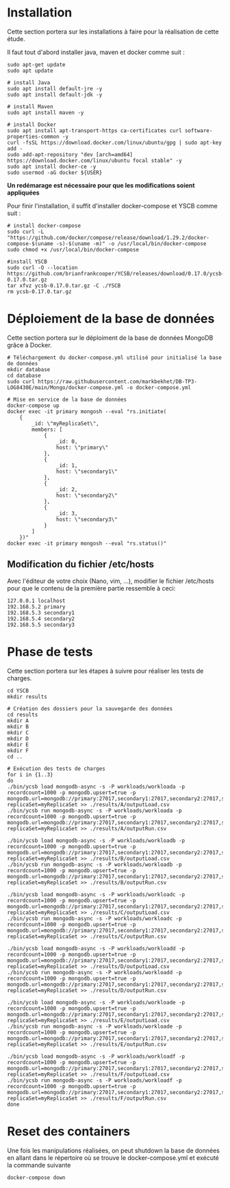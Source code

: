 # Installation
Cette section portera sur les installations à faire pour la réalisation de cette étude.

Il faut tout d'abord installer java, maven et docker comme suit : 
```
sudo apt-get update
sudo apt update 

# install Java
sudo apt install default-jre -y
sudo apt install default-jdk -y

# install Maven
sudo apt install maven -y

# install Docker
sudo apt install apt-transport-https ca-certificates curl software-properties-common -y
curl -fsSL https://download.docker.com/linux/ubuntu/gpg | sudo apt-key add -
sudo add-apt-repository "dev [arch=amd64] https://download.docker.com/linux/ubuntu focal stable" -y
sudo apt install docker-ce -y
sudo usermod -aG docker ${USER}
```
**Un redémarage est nécessaire pour que les modifications soient appliquées**

Pour finir l'installation, il suffit d'installer docker-compose et YSCB comme suit :
```
# install docker-compose
sudo curl -L "https://github.com/docker/compose/release/download/1.29.2/docker-compose-$(uname -s)-$(uname -m)" -o /usr/local/bin/docker-compose
sudo chmod +x /usr/local/bin/docker-compose

#install YSCB
sudo curl -O --location https://github.com/brianfrankcooper/YCSB/releases/download/0.17.0/ycsb-0.17.0.tar.gz
tar xfvz ycsb-0.17.0.tar.gz -C ./YSCB
rm ycsb-0.17.0.tar.gz
```

# Déploiement de la base de données
Cette section portera sur le déploiment de la base de données MongoDB grâce à Docker.

```
# Téléchargement du docker-compose.yml utilisé pour initialisé la base de données
mkdir database
cd database
sudo curl https://raw.githubusercontent.com/markbekhet/DB-TP3-LOG8430E/main/Mongo/docker-compose.yml -o docker-compose.yml

# Mise en service de la base de données
docker-compose up
docker exec -it primary mongosh --eval "rs.initiate(
    {
        _id: \"myReplicaSet\", 
        members: [
            {
                _id: 0, 
                host: \"primary\"
            },
            {
                _id: 1, 
                host: \"secondary1\"
            },
            {
                _id: 2, 
                host: \"secondary2\"
            },
            {
                _id: 3, 
                host: \"secondary3\"
            }
        ]
    })"
docker exec -it primary mongosh --eval "rs.status()"
```

## Modification du fichier /etc/hosts
Avec l'éditeur de votre choix (Nano, vim, ...), modifier le fichier /etc/hosts pour que le contenu de la première partie ressemble à ceci: 
```
127.0.0.1 localhost
192.168.5.2 primary
192.168.5.3 secondary1
192.168.5.4 secondary2
192.168.5.5 secondary3
```


# Phase de tests
Cette section portera sur les étapes à suivre pour réaliser les tests de charges.

```
cd YSCB
mkdir results

# Création des dossiers pour la sauvegarde des données
cd results
mkdir A
mkdir B
mkdir C
mkdir D
mkdir E
mkdir F
cd ..

# Exécution des tests de charges
for i in {1..3}
do
./bin/ycsb load mongodb-async -s -P workloads/workloada -p recordcount=1000 -p mongodb.upsert=true -p mongodb.url=mongodb://primary:27017,secondary1:27017,secondary2:27017,secondary3:27017/?replicaSet=myReplicaSet >> ./results/A/outputLoad.csv
./bin/ycsb run mongodb-async -s -P workloads/workloada -p recordcount=1000 -p mongodb.upsert=true -p mongodb.url=mongodb://primary:27017,secondary1:27017,secondary2:27017,secondary3:27017/?replicaSet=myReplicaSet >> ./results/A/outputRun.csv

./bin/ycsb load mongodb-async -s -P workloads/workloadb -p recordcount=1000 -p mongodb.upsert=true -p mongodb.url=mongodb://primary:27017,secondary1:27017,secondary2:27017,secondary3:27017/?replicaSet=myReplicaSet >> ./results/B/outputLoad.csv
./bin/ycsb run mongodb-async -s -P workloads/workloadb -p recordcount=1000 -p mongodb.upsert=true -p mongodb.url=mongodb://primary:27017,secondary1:27017,secondary2:27017,secondary3:27017/?replicaSet=myReplicaSet >> ./results/B/outputRun.csv

./bin/ycsb load mongodb-async -s -P workloads/workloadc -p recordcount=1000 -p mongodb.upsert=true -p mongodb.url=mongodb://primary:27017,secondary1:27017,secondary2:27017,secondary3:27017/?replicaSet=myReplicaSet >> ./results/C/outputLoad.csv
./bin/ycsb run mongodb-async -s -P workloads/workloadc -p recordcount=1000 -p mongodb.upsert=true -p mongodb.url=mongodb://primary:27017,secondary1:27017,secondary2:27017,secondary3:27017/?replicaSet=myReplicaSet >> ./results/C/outputRun.csv

./bin/ycsb load mongodb-async -s -P workloads/workloadd -p recordcount=1000 -p mongodb.upsert=true -p mongodb.url=mongodb://primary:27017,secondary1:27017,secondary2:27017,secondary3:27017/?replicaSet=myReplicaSet >> ./results/D/outputLoad.csv
./bin/ycsb run mongodb-async -s -P workloads/workloadd -p recordcount=1000 -p mongodb.upsert=true -p mongodb.url=mongodb://primary:27017,secondary1:27017,secondary2:27017,secondary3:27017/?replicaSet=myReplicaSet >> ./results/D/outputRun.csv

./bin/ycsb load mongodb-async -s -P workloads/workloade -p recordcount=1000 -p mongodb.upsert=true -p mongodb.url=mongodb://primary:27017,secondary1:27017,secondary2:27017,secondary3:27017/?replicaSet=myReplicaSet >> ./results/E/outputLoad.csv
./bin/ycsb run mongodb-async -s -P workloads/workloade -p recordcount=1000 -p mongodb.upsert=true -p mongodb.url=mongodb://primary:27017,secondary1:27017,secondary2:27017,secondary3:27017/?replicaSet=myReplicaSet >> ./results/E/outputRun.csv

./bin/ycsb load mongodb-async -s -P workloads/workloadf -p recordcount=1000 -p mongodb.upsert=true -p mongodb.url=mongodb://primary:27017,secondary1:27017,secondary2:27017,secondary3:27017/?replicaSet=myReplicaSet >> ./results/F/outputLoad.csv
./bin/ycsb run mongodb-async -s -P workloads/workloadf -p recordcount=1000 -p mongodb.upsert=true -p mongodb.url=mongodb://primary:27017,secondary1:27017,secondary2:27017,secondary3:27017/?replicaSet=myReplicaSet >> ./results/F/outputRun.csv
done
```

# Reset des containers
Une fois les manipulations réalisées, on peut shutdown la base de données en allant dans le répertoire où se trouve le docker-compose.yml et exécuté la commande suivante
```
docker-compose down
```


